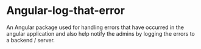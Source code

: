 # Angular-log-that-error
An Angular package used for handling errors that have occurred in the angular application and also help notify the admins by logging the errors to a backend / server.
